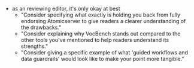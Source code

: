 
- as an reviewing editor, it's only okay at best
  - "Consider specifying what exactly is holding you back from fully endorsing Atomicserver to give readers a clearer understanding of the drawbacks."
  - "Consider explaining why VocBench stands out compared to the other tools you've mentioned to help readers understand its strengths."
  - "Consider giving a specific example of what 'guided workflows and data guardrails' would look like to make your point more tangible."